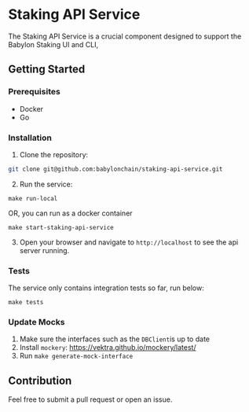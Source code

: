 # Staking API Service

The Staking API Service is a crucial component designed to support the Babylon Staking UI and CLI,


## Getting Started

### Prerequisites

- Docker
- Go

### Installation

1. Clone the repository:

```bash
git clone git@github.com:babylonchain/staking-api-service.git
```

2. Run the service:

```
make run-local
```

OR, you can run as a docker container

```
make start-staking-api-service
```

3. Open your browser and navigate to `http://localhost` to see the api server running.


### Tests

The service only contains integration tests so far, run below:

```
make tests
```

### Update Mocks
1. Make sure the interfaces such as the `DBClient`is up to date
2. Install `mockery`: https://vektra.github.io/mockery/latest/
3. Run `make generate-mock-interface`

## Contribution

Feel free to submit a pull request or open an issue.